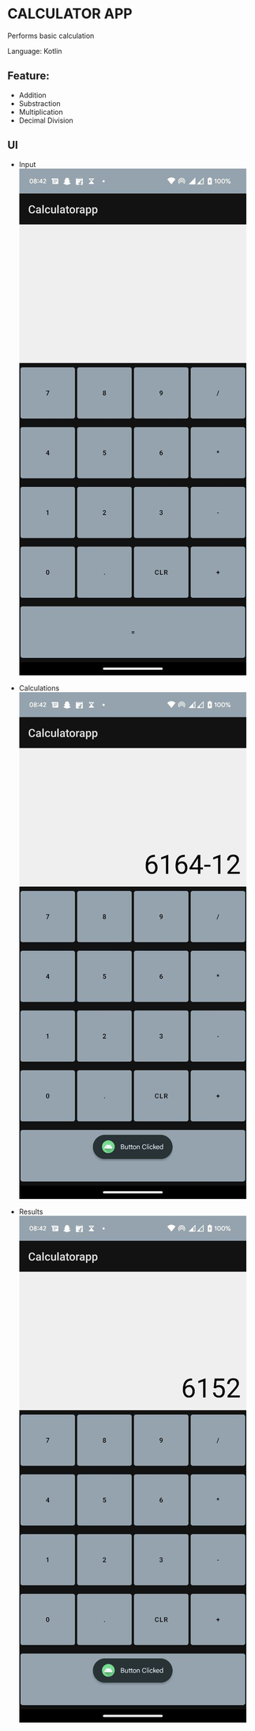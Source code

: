 # CALCULATOR APP 

Performs basic calculation

Language:
Kotlin

## Feature:
* Addition
* Substraction
* Multiplication
* Decimal Division


## UI

* Input
![Screenshots](photo_2023-01-15_08-51-00.jpg)

* Calculations
![Screenshots](photo_2023-01-15_08-51-15.jpg)

* Results
![Screenshots](photo_2023-01-15_08-51-17.jpg)
